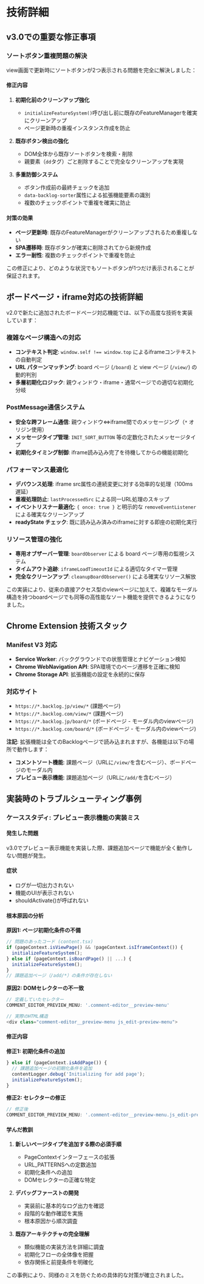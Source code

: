 # 技術詳細

## v3.0での重要な修正事項

### ソートボタン重複問題の解決

view画面で更新時にソートボタンが2つ表示される問題を完全に解決しました：

#### 修正内容
1. **初期化前のクリーンアップ強化**
   - `initializeFeatureSystem()`呼び出し前に既存のFeatureManagerを確実にクリーンアップ
   - ページ更新時の重複インスタンス作成を防止

2. **既存ボタン検出の強化**
   - DOM全体から既存ソートボタンを検索・削除
   - 親要素（`dd`タグ）ごと削除することで完全なクリーンアップを実現

3. **多重防御システム**
   - ボタン作成前の最終チェックを追加
   - `data-backlog-sorter`属性による拡張機能要素の識別
   - 複数のチェックポイントで重複を確実に防止

#### 対策の効果
- **ページ更新時**: 既存のFeatureManagerがクリーンアップされるため重複しない
- **SPA遷移時**: 既存ボタンが確実に削除されてから新規作成
- **エラー耐性**: 複数のチェックポイントで重複を防止

この修正により、どのような状況でもソートボタンが1つだけ表示されることが保証されます。

## ボードページ・iframe対応の技術詳細

v2.0で新たに追加されたボードページ対応機能では、以下の高度な技術を実装しています：

### 複雑なページ構造への対応
- **コンテキスト判定**: `window.self !== window.top` によるiframeコンテキストの自動判定
- **URL パターンマッチング**: board ページ (`/board`) と view ページ (`/view/`) の動的判別
- **多層初期化ロジック**: 親ウィンドウ・iframe・通常ページでの適切な初期化分岐

### PostMessage通信システム
- **安全な跨フレーム通信**: 親ウィンドウ⇔iframe間でのメッセージング（`*` オリジン使用）
- **メッセージタイプ管理**: `INIT_SORT_BUTTON` 等の定数化されたメッセージタイプ
- **初期化タイミング制御**: iframe読み込み完了を待機してからの機能初期化

### パフォーマンス最適化
- **デバウンス処理**: iframe src属性の連続変更に対する効率的な処理（100ms遅延）
- **重複処理防止**: `lastProcessedSrc` による同一URL処理のスキップ
- **イベントリスナー最適化**: `{ once: true }` と明示的な `removeEventListener` による確実なクリーンアップ
- **readyState チェック**: 既に読み込み済みのiframeに対する即座の初期化実行

### リソース管理の強化
- **専用オブザーバー管理**: `boardObserver` による board ページ専用の監視システム
- **タイムアウト追跡**: `iframeLoadTimeoutId` による適切なタイマー管理
- **完全なクリーンアップ**: `cleanupBoardObserver()` による確実なリソース解放

この実装により、従来の直接アクセス型のviewページに加えて、複雑なモーダル構造を持つboardページでも同等の高性能なソート機能を提供できるようになりました。

## Chrome Extension 技術スタック

### Manifest V3 対応
- **Service Worker**: バックグラウンドでの状態管理とナビゲーション検知
- **Chrome WebNavigation API**: SPA環境でのページ遷移を正確に検知
- **Chrome Storage API**: 拡張機能の設定を永続的に保存

### 対応サイト
- `https://*.backlog.jp/view/*` (課題ページ)
- `https://*.backlog.com/view/*` (課題ページ)
- `https://*.backlog.jp/board/*` (ボードページ - モーダル内のviewページ)
- `https://*.backlog.com/board/*` (ボードページ - モーダル内のviewページ)

**注記**: 拡張機能は全てのBacklogページで読み込まれますが、各機能は以下の場所で動作します：
- **コメントソート機能**: 課題ページ（URLに`/view/`を含むページ）、ボードページのモーダル内
- **プレビュー表示機能**: 課題追加ページ（URLに`/add/`を含むページ）

## 実装時のトラブルシューティング事例

### ケーススタディ: プレビュー表示機能の実装ミス

#### 発生した問題
v3.0でプレビュー表示機能を実装した際、課題追加ページで機能が全く動作しない問題が発生。

#### 症状
- ログが一切出力されない
- 機能のUIが表示されない  
- shouldActivate()が呼ばれない

#### 根本原因の分析

**原因1: ページ初期化条件の不備**
```typescript
// 問題のあったコード (content.tsx)
if (pageContext.isViewPage() && !pageContext.isIframeContext()) {
  initializeFeatureSystem();
} else if (pageContext.isBoardPage() || ...) {
  initializeFeatureSystem();
}
// 課題追加ページ（/add/*）の条件が存在しない
```

**原因2: DOMセレクターの不一致**  
```typescript
// 定義していたセレクター
COMMENT_EDITOR_PREVIEW_MENU: '.comment-editor__preview-menu'

// 実際のHTML構造
<div class="comment-editor__preview-menu js_edit-preview-menu">
```

#### 修正内容

**修正1: 初期化条件の追加**
```typescript
} else if (pageContext.isAddPage()) {
  // 課題追加ページの初期化条件を追加
  contentLogger.debug('Initializing for add page');
  initializeFeatureSystem();
}
```

**修正2: セレクターの修正**
```typescript  
// 修正後
COMMENT_EDITOR_PREVIEW_MENU: '.comment-editor__preview-menu.js_edit-preview-menu'
```

#### 学んだ教訓

1. **新しいページタイプを追加する際の必須手順**
   - PageContextインターフェースの拡張
   - URL_PATTERNSへの定数追加
   - 初期化条件への追加
   - DOMセレクターの正確な特定

2. **デバッグファーストの開発**
   - 実装前に基本的なログ出力を確認
   - 段階的な動作確認を実施
   - 根本原因から順次調査

3. **既存アーキテクチャの完全理解**
   - 類似機能の実装方法を詳細に調査
   - 初期化フローの全体像を把握
   - 依存関係と前提条件を明確化

この事例により、同様のミスを防ぐための具体的な対策が確立されました。